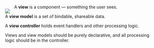 <img src="resources/images/architecture/ViewViewModelViewController.png"
style="float: left; margin: 1em 1em 0 0;"/>

A **view** is a component &mdash; something the user sees. 

A **view model** is a set of bindable, shareable data.

A **view controller** holds event handlers and other processing logic.

Views and view models should be purely declarative, and all processing logic should be in the controller.